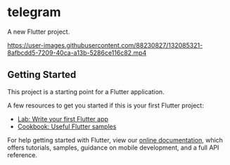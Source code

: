 # telegram

A new Flutter project.

https://user-images.githubusercontent.com/88230827/132085321-8afbcdd5-7209-40ca-a13b-5286ce116c82.mp4


## Getting Started

This project is a starting point for a Flutter application.

A few resources to get you started if this is your first Flutter project:

- [Lab: Write your first Flutter app](https://flutter.dev/docs/get-started/codelab)
- [Cookbook: Useful Flutter samples](https://flutter.dev/docs/cookbook)

For help getting started with Flutter, view our
[online documentation](https://flutter.dev/docs), which offers tutorials,
samples, guidance on mobile development, and a full API reference.
